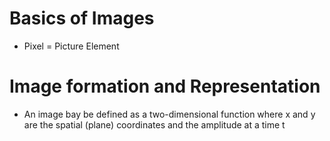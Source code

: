 # Basics of Images

- Pixel = Picture Element

# Image formation and Representation
- An image bay be defined as a two-dimensional function where x and y are the spatial (plane) coordinates and the amplitude at a time t
